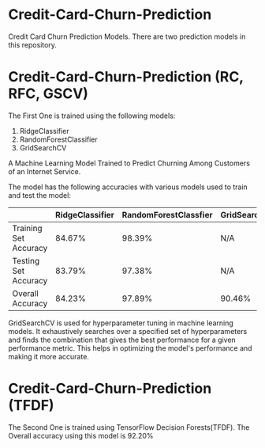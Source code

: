 # Credit-Card-Churn-Prediction
Credit Card Churn Prediction Models. There are two prediction models in this repository.

# Credit-Card-Churn-Prediction (RC, RFC, GSCV)

The First One is trained using the following models:

1. RidgeClassifier
2. RandomForestClassifier
3. GridSearchCV

A Machine Learning Model Trained to Predict Churning Among Customers of an Internet Service.

The model has the following accuracies with various models used to train and test the model:

|                       |RidgeClassifier  |RandomForestClassfier |GridSearchCV |     
|-----------------------|-----------------|----------------------|-------------|
| Training Set Accuracy |     84.67%      |        98.39%        |     N/A     |
| Testing Set Accuracy  |     83.79%      |        97.38%        |     N/A     |
| Overall Accuracy      |     84.23%      |        97.89%        |    90.46%   |

GridSearchCV is used for hyperparameter tuning in machine learning models. It exhaustively searches over a specified set of hyperparameters and finds the combination that gives the best performance for a given performance metric. This helps in optimizing the model's performance and making it more accurate.

# Credit-Card-Churn-Prediction (TFDF)

The Second One is trained using TensorFlow Decision Forests(TFDF). The Overall accuracy using this model is 92.20%
